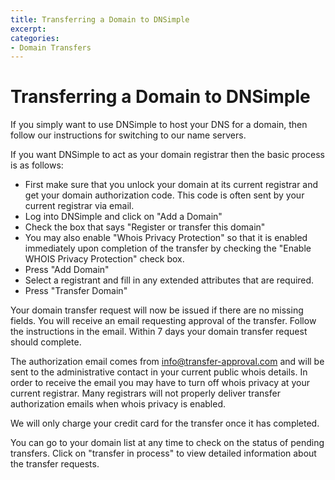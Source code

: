 ```yaml
---
title: Transferring a Domain to DNSimple
excerpt: 
categories:
- Domain Transfers
---
```


# Transferring a Domain to DNSimple

If you simply want to use DNSimple to host your DNS for a domain, then follow our instructions for switching to our name servers.

If you want DNSimple to act as your domain registrar then the basic process is as follows:

- First make sure that you unlock your domain at its current registrar and get your domain authorization code. This code is often sent by your current registrar via email.
- Log into DNSimple and click on "Add a Domain"
- Check the box that says "Register or transfer this domain"
- You may also enable "Whois Privacy Protection" so that it is enabled immediately upon completion of the transfer by checking the "Enable WHOIS Privacy Protection" check box.
- Press "Add Domain"
- Select a registrant and fill in any extended attributes that are required.
- Press "Transfer Domain"

Your domain transfer request will now be issued if there are no missing fields. You will receive an email requesting approval of the transfer. Follow the instructions in the email. Within 7 days your domain transfer request should complete.

The authorization email comes from info@transfer-approval.com and will be sent to the administrative contact in your current public whois details. In order to receive the email you may have to turn off whois privacy at your current registrar. Many registrars will not properly deliver transfer authorization emails when whois privacy is enabled. 

We will only charge your credit card for the transfer once it has completed.

You can go to your domain list at any time to check on the status of pending transfers. Click on "transfer in process" to view detailed information about the transfer requests.

